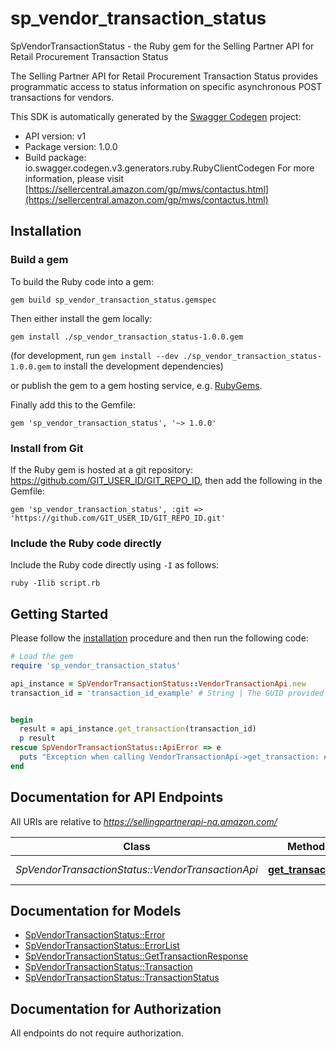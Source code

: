 # sp_vendor_transaction_status

SpVendorTransactionStatus - the Ruby gem for the Selling Partner API for Retail Procurement Transaction Status

The Selling Partner API for Retail Procurement Transaction Status provides programmatic access to status information on specific asynchronous POST transactions for vendors.

This SDK is automatically generated by the [Swagger Codegen](https://github.com/swagger-api/swagger-codegen) project:

- API version: v1
- Package version: 1.0.0
- Build package: io.swagger.codegen.v3.generators.ruby.RubyClientCodegen
For more information, please visit [https://sellercentral.amazon.com/gp/mws/contactus.html](https://sellercentral.amazon.com/gp/mws/contactus.html)

## Installation

### Build a gem

To build the Ruby code into a gem:

```shell
gem build sp_vendor_transaction_status.gemspec
```

Then either install the gem locally:

```shell
gem install ./sp_vendor_transaction_status-1.0.0.gem
```
(for development, run `gem install --dev ./sp_vendor_transaction_status-1.0.0.gem` to install the development dependencies)

or publish the gem to a gem hosting service, e.g. [RubyGems](https://rubygems.org/).

Finally add this to the Gemfile:

    gem 'sp_vendor_transaction_status', '~> 1.0.0'

### Install from Git

If the Ruby gem is hosted at a git repository: https://github.com/GIT_USER_ID/GIT_REPO_ID, then add the following in the Gemfile:

    gem 'sp_vendor_transaction_status', :git => 'https://github.com/GIT_USER_ID/GIT_REPO_ID.git'

### Include the Ruby code directly

Include the Ruby code directly using `-I` as follows:

```shell
ruby -Ilib script.rb
```

## Getting Started

Please follow the [installation](#installation) procedure and then run the following code:
```ruby
# Load the gem
require 'sp_vendor_transaction_status'

api_instance = SpVendorTransactionStatus::VendorTransactionApi.new
transaction_id = 'transaction_id_example' # String | The GUID provided by Amazon in the 'transactionId' field in response to the post request of a specific transaction.


begin
  result = api_instance.get_transaction(transaction_id)
  p result
rescue SpVendorTransactionStatus::ApiError => e
  puts "Exception when calling VendorTransactionApi->get_transaction: #{e}"
end
```

## Documentation for API Endpoints

All URIs are relative to *https://sellingpartnerapi-na.amazon.com/*

Class | Method | HTTP request | Description
------------ | ------------- | ------------- | -------------
*SpVendorTransactionStatus::VendorTransactionApi* | [**get_transaction**](docs/VendorTransactionApi.md#get_transaction) | **GET** /vendor/transactions/v1/transactions/{transactionId} | 

## Documentation for Models

 - [SpVendorTransactionStatus::Error](docs/Error.md)
 - [SpVendorTransactionStatus::ErrorList](docs/ErrorList.md)
 - [SpVendorTransactionStatus::GetTransactionResponse](docs/GetTransactionResponse.md)
 - [SpVendorTransactionStatus::Transaction](docs/Transaction.md)
 - [SpVendorTransactionStatus::TransactionStatus](docs/TransactionStatus.md)

## Documentation for Authorization

 All endpoints do not require authorization.

